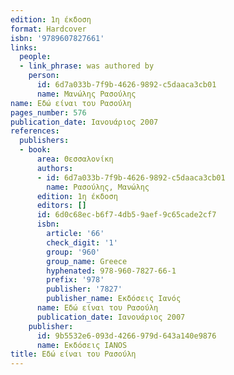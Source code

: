 ```yaml
---
edition: 1η έκδοση
format: Hardcover
isbn: '9789607827661'
links:
  people:
  - link_phrase: was authored by
    person:
      id: 6d7a033b-7f9b-4626-9892-c5daaca3cb01
      name: Μανώλης Ρασούλης
name: Εδώ είναι του Ρασούλη
pages_number: 576
publication_date: Ιανουάριος 2007
references:
  publishers:
  - book:
      area: Θεσσαλονίκη
      authors:
      - id: 6d7a033b-7f9b-4626-9892-c5daaca3cb01
        name: Ρασούλης, Μανώλης
      edition: 1η έκδοση
      editors: []
      id: 6d0c68ec-b6f7-4db5-9aef-9c65cade2cf7
      isbn:
        article: '66'
        check_digit: '1'
        group: '960'
        group_name: Greece
        hyphenated: 978-960-7827-66-1
        prefix: '978'
        publisher: '7827'
        publisher_name: Εκδόσεις Ιανός
      name: Εδώ είναι του Ρασούλη
      publication_date: Ιανουάριος 2007
    publisher:
      id: 9b5532e6-093d-4266-979d-643a140e9876
      name: Εκδόσεις IANOS
title: Εδώ είναι του Ρασούλη
---
```


